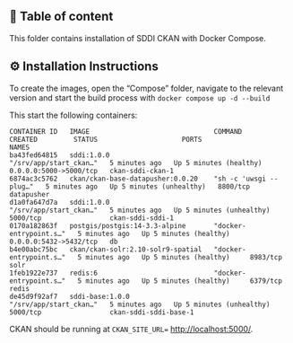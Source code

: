 ## :open_book: Table of content

This folder contains installation of SDDI CKAN with Docker Compose.

## :gear: Installation Instructions

To create the images, open the “Compose” folder, navigate to the relevant version and start the build process with ``docker compose up -d --build``

This start the following containers:

```
CONTAINER ID   IMAGE                               COMMAND                  CREATED         STATUS                     PORTS                    NAMES
ba43fed64815   sddi:1.0.0                          "/srv/app/start_ckan…"   5 minutes ago   Up 5 minutes (healthy)     0.0.0.0:5000->5000/tcp   ckan-sddi-ckan-1
6874ac3c5762   ckan/ckan-base-datapusher:0.0.20    "sh -c 'uwsgi --plug…"   5 minutes ago   Up 5 minutes (unhealthy)   8800/tcp                 datapusher
d1a0fa647d7a   sddi:1.0.0                          "/srv/app/start_ckan…"   5 minutes ago   Up 5 minutes (unhealthy)   5000/tcp                 ckan-sddi-sddi-1
0170a182863f   postgis/postgis:14-3.3-alpine       "docker-entrypoint.s…"   5 minutes ago   Up 5 minutes (healthy)     0.0.0.0:5432->5432/tcp   db
b4e00abc75bc   ckan/ckan-solr:2.10-solr9-spatial   "docker-entrypoint.s…"   5 minutes ago   Up 5 minutes (healthy)     8983/tcp                 solr
1feb1922e737   redis:6                             "docker-entrypoint.s…"   5 minutes ago   Up 5 minutes (healthy)     6379/tcp                 redis
de45d9f92af7   sddi-base:1.0.0                     "/srv/app/start_ckan…"   5 minutes ago   Up 5 minutes (unhealthy)   5000/tcp                 ckan-sddi-sddi-base-1
```

CKAN should be running at `CKAN_SITE_URL=` [http://localhost:5000/](http://localhost:5000/).
